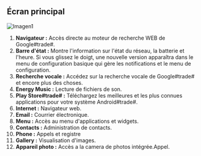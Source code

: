 ## Écran principal

![Imagen1](http://static.energysistem.com/images/manuals/42499/56dd9eac98ef9.jpg)

1. **Navigateur :** Accès directe au moteur de recherche WEB de Google#trade#.
2. **Barre d'état :** Montre l'information sur l'état du réseau, la batterie et l'heure. Si vous glissez le doigt, une
nouvelle version apparaîtra dans le menu de configuration basique qui gère les notifications et le menu de configuration.
3. **Recherche vocale :** Accédez sur la recherche vocale de Google#trade# et encore plus des choses.
4. **Energy Music :** Lecture de fichiers de son.
5. **Play Store#trade# :** Téléchargez les meilleures et les plus connues applications pour votre système Android#trade#.
6. **Internet :** Navigateur web.
7. **Email :** Courrier électronique.
8. **Menu :** Accès au menu d'applications et widgets.
9. **Contacts :** Administration de contacts.
10. **Phone :** Appels et registre
11. **Gallery :** Visualisation d'images.
12. **Appareil photo :** Accès a la camera de photos intégrée.Appel.
